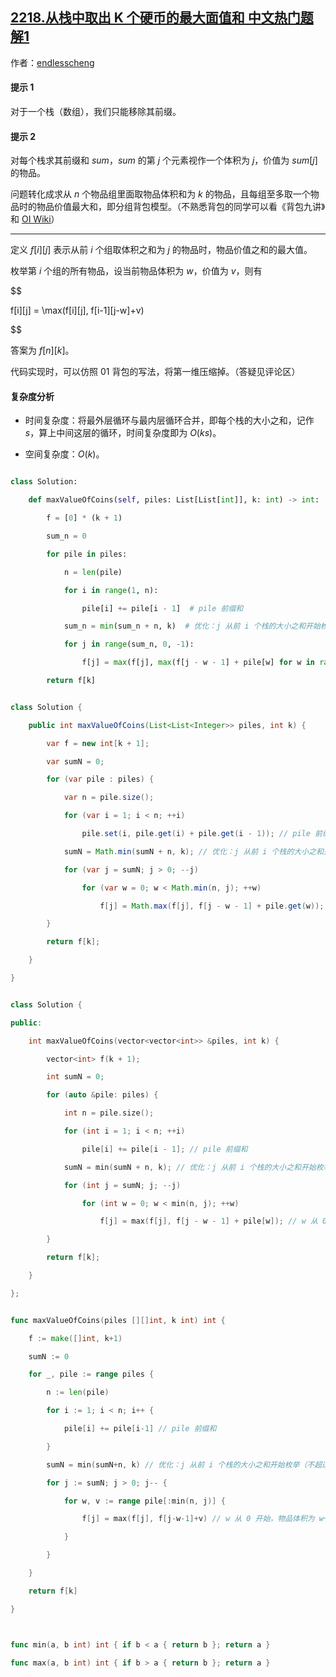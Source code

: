 ## [2218.从栈中取出 K 个硬币的最大面值和 中文热门题解1](https://leetcode.cn/problems/maximum-value-of-k-coins-from-piles/solutions/100000/zhuan-hua-cheng-fen-zu-bei-bao-pythongoc-3xnk)

作者：[endlesscheng](https://leetcode.cn/u/endlesscheng)

#### 提示 1

对于一个栈（数组），我们只能移除其前缀。

#### 提示 2

对每个栈求其前缀和 $\textit{sum}$，$\textit{sum}$ 的第 $j$ 个元素视作一个体积为 $j$，价值为 $\textit{sum}[j]$ 的物品。

问题转化成求从 $n$ 个物品组里面取物品体积和为 $k$ 的物品，且每组至多取一个物品时的物品价值最大和，即分组背包模型。（不熟悉背包的同学可以看《背包九讲》和 [OI Wiki](https://oi-wiki.org/dp/knapsack/)）

---

定义 $f[i][j]$ 表示从前 $i$ 个组取体积之和为 $j$ 的物品时，物品价值之和的最大值。

枚举第 $i$ 个组的所有物品，设当前物品体积为 $w$，价值为 $v$，则有

$$
f[i][j] = \max(f[i][j], f[i-1][j-w]+v)
$$

答案为 $f[n][k]$。

代码实现时，可以仿照 01 背包的写法，将第一维压缩掉。（答疑见评论区）

#### 复杂度分析

- 时间复杂度：将最外层循环与最内层循环合并，即每个栈的大小之和，记作 $\textit{s}$，算上中间这层的循环，时间复杂度即为 $O(ks)$。
- 空间复杂度：$O(k)$。

```Python [sol1-Python3]
class Solution:
    def maxValueOfCoins(self, piles: List[List[int]], k: int) -> int:
        f = [0] * (k + 1)
        sum_n = 0
        for pile in piles:
            n = len(pile)
            for i in range(1, n):
                pile[i] += pile[i - 1]  # pile 前缀和
            sum_n = min(sum_n + n, k)  # 优化：j 从前 i 个栈的大小之和开始枚举（不超过 k）
            for j in range(sum_n, 0, -1):
                f[j] = max(f[j], max(f[j - w - 1] + pile[w] for w in range(min(n, j))))  # w 从 0 开始，物品体积为 w+1
        return f[k]
```

```java [sol1-Java]
class Solution {
    public int maxValueOfCoins(List<List<Integer>> piles, int k) {
        var f = new int[k + 1];
        var sumN = 0;
        for (var pile : piles) {
            var n = pile.size();
            for (var i = 1; i < n; ++i)
                pile.set(i, pile.get(i) + pile.get(i - 1)); // pile 前缀和
            sumN = Math.min(sumN + n, k); // 优化：j 从前 i 个栈的大小之和开始枚举（不超过 k）
            for (var j = sumN; j > 0; --j)
                for (var w = 0; w < Math.min(n, j); ++w)
                    f[j] = Math.max(f[j], f[j - w - 1] + pile.get(w)); // w 从 0 开始，物品体积为 w+1
        }
        return f[k];
    }
}
```

```C++ [sol1-C++]
class Solution {
public:
    int maxValueOfCoins(vector<vector<int>> &piles, int k) {
        vector<int> f(k + 1);
        int sumN = 0;
        for (auto &pile: piles) {
            int n = pile.size();
            for (int i = 1; i < n; ++i)
                pile[i] += pile[i - 1]; // pile 前缀和
            sumN = min(sumN + n, k); // 优化：j 从前 i 个栈的大小之和开始枚举（不超过 k）
            for (int j = sumN; j; --j)
                for (int w = 0; w < min(n, j); ++w)
                    f[j] = max(f[j], f[j - w - 1] + pile[w]); // w 从 0 开始，物品体积为 w+1
        }
        return f[k];
    }
};
```

```go [sol1-Go]
func maxValueOfCoins(piles [][]int, k int) int {
	f := make([]int, k+1)
	sumN := 0
	for _, pile := range piles {
		n := len(pile)
		for i := 1; i < n; i++ {
			pile[i] += pile[i-1] // pile 前缀和
		}
		sumN = min(sumN+n, k) // 优化：j 从前 i 个栈的大小之和开始枚举（不超过 k）
		for j := sumN; j > 0; j-- {
			for w, v := range pile[:min(n, j)] {
				f[j] = max(f[j], f[j-w-1]+v) // w 从 0 开始，物品体积为 w+1
			}
		}
	}
	return f[k]
}

func min(a, b int) int { if b < a { return b }; return a }
func max(a, b int) int { if b > a { return b }; return a }
```
